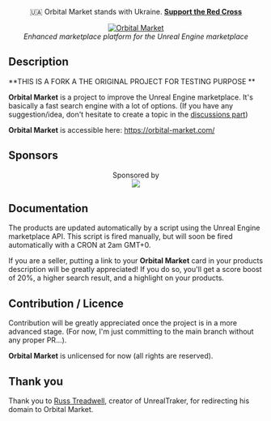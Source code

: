 <p align="center">
🇺🇦 Orbital Market stands with Ukraine. <b><a
    href="https://www.icrc.org/en/donate/ukraine"
    target="_blank"
>Support the Red Cross</a></b>
</p>

<p align="center">
<a href="https://orbital-market.com/">
<img src="https://user-images.githubusercontent.com/4563971/106478378-6d3e9280-64a9-11eb-8ae8-ab267d097760.png" alt="Orbital Market"/>
</a><br>
<i>Enhanced marketplace platform for the Unreal Engine marketplace</i>
</p>

## Description

**THIS IS A FORK A THE ORIGINAL PROJECT FOR TESTING PURPOSE **

**Orbital Market** is a project to improve the Unreal Engine marketplace.
It's basically a fast search engine with a lot of options.
(If you have any suggestion/idea, don't hesitate to create a topic in the [discussions part](https://github.com/hugoattal/OrbitalMarket/discussions))

**Orbital Market** is accessible here: https://orbital-market.com/

## Sponsors

<p align="center">
Sponsored by<br>
<a href="https://welevel.com" target="_blank"><img src="https://user-images.githubusercontent.com/4563971/230357170-b34766cc-8561-451b-9857-a2cd7f715854.png" /></a>
</p>

## Documentation

The products are updated automatically by a script using the Unreal Engine marketplace API.
This script is fired manually, but will soon be fired automatically with a CRON at 2am GMT+0.

If you are a seller, putting a link to your **Orbital Market** card in your products description will be greatly appreciated!
If you do so, you'll get a score boost of 20%, a higher search result, and a highlight on your products.

## Contribution / Licence

Contribution will be greatly appreciated once the project is in a more advanced stage. (For now, I'm just committing to the main branch without any proper PR...).

**Orbital Market** is unlicensed for now (all rights are reserved).

## Thank you

Thank you to [Russ Treadwell](https://twitter.com/trdwll), creator of UnrealTraker, for redirecting his domain to Orbital Market.
